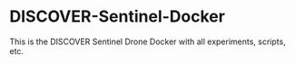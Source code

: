 # DISCOVER-Sentinel-Docker
This is the DISCOVER Sentinel Drone Docker with all experiments, scripts, etc.
